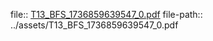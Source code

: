 file:: [T13_BFS_1736859639547_0.pdf](../assets/T13_BFS_1736859639547_0.pdf)
file-path:: ../assets/T13_BFS_1736859639547_0.pdf
